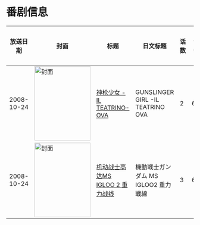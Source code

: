 # 番剧信息

|放送日期|封面|标题|日文标题|话数|评分|评分人数|
|---|---|---|---|---|---|---|
|2008-10-24|<img src="//lain.bgm.tv/pic/cover/c/f3/17/3787_DF201.jpg" alt="封面" style="width:150px;height:200px;object-fit:cover;">|[神枪少女 -IL TEATRINO- OVA](https://bangumi.tv/subject/3787)|GUNSLINGER GIRL -IL TEATRINO OVA|2|6.6|249人评分|
|2008-10-24|<img src="//lain.bgm.tv/pic/cover/c/00/d8/17758_Hv08H.jpg" alt="封面" style="width:150px;height:200px;object-fit:cover;">|[机动战士高达MS IGLOO 2 重力战线](https://bangumi.tv/subject/17758)|機動戦士ガンダム MS IGLOO2 重力戦線|3|6.6|571人评分|
